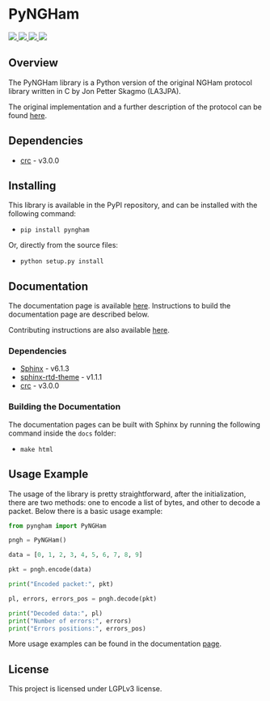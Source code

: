 # PyNGHam

<a href="https://pypi.org/project/pyngham/">
    <img src="https://img.shields.io/pypi/v/pyngham?style=for-the-badge">
</a>
<a href="https://pypi.org/project/pyngham/">
    <img src="https://img.shields.io/pypi/pyversions/pyngham?style=for-the-badge">
</a>
<a href="https://github.com/mgm8/pyngham/blob/main/LICENSE">
    <img src="https://img.shields.io/github/license/mgm8/pyngham?style=for-the-badge">
</a>
<a href="https://github.com/mgm8/pyngham/actions">
    <img src="https://img.shields.io/github/actions/workflow/status/mgm8/pyngham/test.yml?style=for-the-badge">
</a>

## Overview

The PyNGHam library is a Python version of the original NGHam protocol library written in C by Jon Petter Skagmo (LA3JPA).

The original implementation and a further description of the protocol can be found [here](https://github.com/skagmo/ngham).

## Dependencies

* [crc](https://pypi.org/project/crc/) - v3.0.0

## Installing

This library is available in the PyPI repository, and can be installed with the following command:

* ```pip install pyngham```

Or, directly from the source files:

* ```python setup.py install```

## Documentation

The documentation page is available [here](https://mgm8.github.io/pyngham/). Instructions to build the documentation page are described below.

Contributing instructions are also available [here](https://github.com/mgm8/pyngham/blob/main/CONTRIBUTING.md).

### Dependencies

* [Sphinx](https://pypi.org/project/Sphinx/) - v6.1.3
* [sphinx-rtd-theme](https://pypi.org/project/sphinx-rtd-theme/) - v1.1.1
* [crc](https://pypi.org/project/crc/) - v3.0.0

### Building the Documentation

The documentation pages can be built with Sphinx by running the following command inside the ``docs`` folder:

* ```make html```

## Usage Example

The usage of the library is pretty straightforward, after the initialization, there are two methods: one to encode a list of bytes, and other to decode a packet. Below there is a basic usage example:

```python
from pyngham import PyNGHam

pngh = PyNGHam()

data = [0, 1, 2, 3, 4, 5, 6, 7, 8, 9]

pkt = pngh.encode(data)

print("Encoded packet:", pkt)

pl, errors, errors_pos = pngh.decode(pkt)

print("Decoded data:", pl)
print("Number of errors:", errors)
print("Errors positions:", errors_pos)
```

More usage examples can be found in the documentation [page](https://mgm8.github.io/pyngham/).

## License

This project is licensed under LGPLv3 license.
